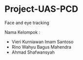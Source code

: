 # Project-UAS-PCD
Face and eye tracking

Nama Kelompok :
- Vieri Kurniawan Imam Santoso
- Rino Wahyu Bagus Mahendra
- Ahmad Shafwansyah
